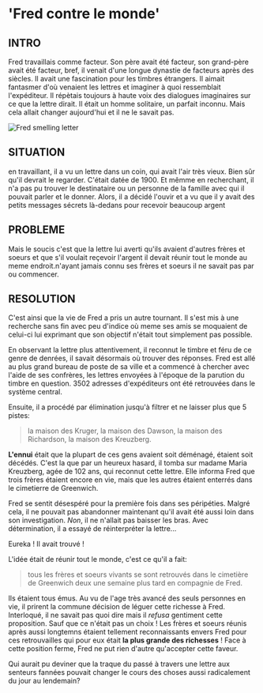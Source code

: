 # 'Fred contre le monde'

## INTRO

Fred travaillais comme facteur. 
Son père avait été facteur, son grand-père avait été facteur, 
bref, il venait d'une longue dynastie de facteurs après des siècles.
Il avait une fascination pour les timbres étrangers. 
Il aimait fantasmer d'où venaient les lettres et imaginer à quoi ressemblait l'expéditeur. 
Il répètais toujours à haute voix des dialogues imaginaires sur ce que la lettre dirait. 
Il était un homme solitaire, un parfait inconnu. Mais cela allait changer aujourd'hui et il ne le savait pas.

![Fred smelling letter](https://i.redd.it/ocq3iyp7xkgz.jpg)

## SITUATION
en travaillant, il a vu un lettre dans un coin, qui avait l'air très vieux.
Bien sûr qu'il devrait le regarder. C'était datée de 1900. Et mêmme en recherchant, il n'a pas pu trouver le destinataire ou un personne de la famille avec qui il pouvait parler et le donner.
Alors, il a décidé l'ouvir et a vu que il y avait des petits messages sécrets là-dedans pour recevoir beaucoup argent

## PROBLEME
Mais le soucis c'est que la lettre lui averti qu'ils avaient d'autres frères et soeurs et que s'il voulait reçevoir l'argent il devait réunir tout le monde au meme endroit.n'ayant jamais connu ses frères et soeurs il ne savait pas par ou commencer.

## RESOLUTION
C'est ainsi que la vie de Fred a pris un autre tournant. Il s'est mis à une recherche sans fin avec peu d'indice où meme ses amis se moquaient de celui-ci lui exprimant que son objectif n'était tout simplement pas possible.

En observant la lettre plus attentivement, il reconnut le timbre et féru de ce genre de denrées, il savait désormais où trouver des réponses.
Fred est allé au plus grand bureau de poste de sa ville et a commencé à chercher avec l'aide de ses confrères, les lettres envoyées à l'époque de la parution du timbre en question.
3502 adresses d'expéditeurs ont été retrouvées dans le système central.

Ensuite, il a procédé par élimination jusqu'à filtrer et ne laisser plus que 5 pistes: 
> la maison des Kruger,
> la maison des Dawson,
> la maison des Richardson,
> la maison des Kreuzberg.

**L'ennui** était que la plupart de ces gens avaient soit déménagé, étaient soit décédés.
C'est la que par un heureux hasard, il tomba sur madame Maria Kreuzberg, agée de 102 ans, qui reconnut cette lettre.
Elle informa Fred que trois frères étaient encore en vie, mais que les autres étaient enterrés dans le cimetierre de Greenwich.

Fred se sentit désespéré pour la première fois dans ses péripéties. Malgré cela, il ne pouvait pas abandonner maintenant qu'il avait été aussi loin dans son investigation. *Non*, il ne n'allait pas baisser les bras. Avec détermination, il a essayé de réinterpréter la lettre...

Eureka ! Il avait trouvé ! 

L'idée était de réunir tout le monde, c'est ce qu'il a fait:
> tous les frères et soeurs vivants se sont retrouvés dans le cimetière de Greenwich deux une semaine plus tard en compagnie de Fred. 

Ils étaient tous émus. Au vu de l'age très avancé des seuls personnes en vie, il prirent la commune décision de léguer cette richesse à Fred. Interloqué, il ne savait pas quoi dire mais il *refusa* gentiment cette proposition. Sauf que ce n'était pas un choix ! Les frères et soeurs réunis après aussi longtemns étaient tellement reconnaissants envers Fred pour ces retrouvailles qui pour eux était **la plus grande des richesses** ! Face à cette position ferme, Fred ne put rien d'autre qu'accepter cette faveur.

Qui aurait pu deviner que la traque du passé à travers une lettre aux senteurs fannées pouvait changer le cours des choses aussi radicalement du jour au lendemain?